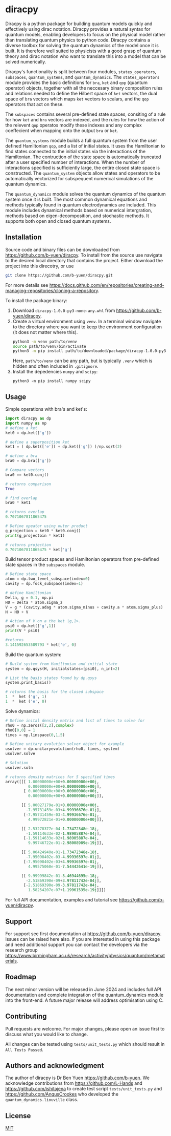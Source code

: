 # diracpy

Diracpy is a python package for building quantum models quickly and effectively using dirac notation. Diracpy provides a natural syntax for quantum models, enabling developers to focus on the physical model rather than translating quantum physics to python code. Diracpy contains a diverse toolbox for solving the quantum dynamics of the model once it is built. It is therefore well suited to physicists with a good grasp of quantum theory and dirac notation who want to translate this into a model that can be solved numerically.

Diracpy's functionality is split between four modules, `states_operators`, `subspaces`, `quantum_systems`, and `quantum_dynamics`. The `states_operators` module provides the basic definitions for `bra`, `ket` and `qop` (quantum operator) objects, together with all the neccesary binary composition rules and relations needed to define the Hilbert space of `ket` vectors, the dual space of `bra` vectors which maps `ket` vectors to scalars, and the `qop` operators that act on these. 

The `subspaces` contains several pre-defined state spaces, consiting of a rule for how `ket` and `bra` vectors are indexed, and the rules for how the action of the relevent `qop` operatos modify these indexes and any complex coeffecient when mapping onto the output `bra` or `ket`.

The `quantum_systems` module builds a full quantum system from the user defined Hamiltonian `qop`, and a list of initial states. It uses the Hamiltonian to find states connected to the initial states via the interactions of the Hamiltonian. The contruction of the state space is automatically truncated after a user specified number of interactions. When the number of interactions specified is sufficiently large, the entire closed state space is constructed. The `quantum_system` objects allow states and operators to be automatically vectorized for subspequent numerical simulations of the quantum dynamics.

The `quantum_dynamics` module solves the quantum dynamics of the quantum system once it is built. The most common dynamical equations and methods typically found in quantum electrodynamics are included. This module includes dynamical methods based on numerical intergration, methods based on eigen-decomposition, and stochastic methods. It supports both open and closed quantum systems.

## Installation

Source code and binary files can be downloaded from <https://github.com/b-yuen/diracpy>. To install from the source use navigate to the desired local directory that contains the project. Either download the project into this direcotry, or use

```bash
git clone https://github.com/b-yuen/diracpy.git
```

For more details see <https://docs.github.com/en/repositories/creating-and-managing-repositories/cloning-a-repository>.

To install the package binary:
1. Download `diracpy-1.0.0-py3-none-any.whl` from <https://github.com/b-yuen/diracpy>.
2. Create a virtual environment using `venv`. In a terminal window navigate to the directory where you want to keep the environment configuration (it does not matter where this). 
    ```bash
    python3 -m venv path/to/venv
    source path/to/venv/bin/activate
    python3 -m pip install path/to/downloaded/package/diracpy-1.0.0-py3-none-any.whl
    ```
    Here, `path/to/venv` can be any path, but is typically `.venv` which is hidden and often included in `.gitignore`.
3. Install the depedencies `numpy` and `scipy`:
    ```
    python3 -m pip install numpy scipy
    ```
    
## Usage

Simple operations with bra's and ket's:

```python
import diracpy as dp
import numpy as np
# define a ket
ket0 = dp.ket(['g'])

# define a superposition ket
ket1 = ( dp.ket(['e']) + dp.ket(['g']) )/np.sqrt(2)

# define a bra
bra0 = dp.bra(['g'])

# Compare vectors
bra0 == ket0.conj()

# returns comparison
True

# find overlap
bra0 * ket1

# returns overlap
0.7071067811865475

# Define opeator using outer product
g_projection = ket0 * ket0.conj()
print(g_projectoin * ket1)

# returns projection
0.7071067811865475 * ket['g']

```

Build tensor product spaces and Hamiltonian operators from pre-defined state spaces in the `subspaces` module.

```python
# Define state space
atom = dp.two_level_subspace(index=0)
cavity = dp.fock_subspace(index=1)

# define Hamiltonian
Delta, g = 0.1, np.pi
H0 = Delta * atom.sigma_z
V = g * (cavity.adag * atom.sigma_minus + cavity.a * atom.sigma_plus)
H = H0 + V

# Action of V on a the ket |g,1>.
psi0 = dp.ket(['g',1])
print(V * psi0)

#returns
3.141592653589793 * ket['e', 0]
```

Build the quantum system:

```python
# Build system from Hamiltonian and initial state
system = dp.qsys(H, initialstates=[psi0], n_int=2)

# List the basis states found by dp.qsys
system.print_basis()

# returns the basis for the closed subspace
1  *  ket ('g', 1)
1  *  ket ('e', 0)
```

Solve dynamics:

```Python
# Define inital density matrix and list of times to solve for
rho0 = np.zeros([2,2],complex)
rho0[0,0] = 1
times = np.linspace(0,1,5)

# Define unitary evolution solver object for example
usolver = dp.unitaryevolution(rho0, times, system)
usolver.solve

# Solution
usolver.soln

# returns density matrices for 5 specified times
array([[[ 1.00000000e+00+0.00000000e+00j,
          0.00000000e+00+0.00000000e+00j],
        [ 0.00000000e+00+0.00000000e+00j,
          0.00000000e+00+0.00000000e+00j]],

       [[ 5.00027179e-01+0.00000000e+00j,
         -7.95731459e-03+4.99936676e-01j],
        [-7.95731459e-03-4.99936676e-01j,
          4.99972821e-01+0.00000000e+00j]],

       [[ 2.53278377e-04-1.73472348e-18j,
         -1.59114633e-02-1.98905887e-04j],
        [-1.59114633e-02+1.98905887e-04j,
          9.99746722e-01-2.98008989e-19j]],

       [[ 5.00424940e-01-1.73472348e-18j,
         -7.95098402e-03-4.99936597e-01j],
        [-7.95098402e-03+4.99936597e-01j,
          4.99575060e-01-7.54442641e-19j]],

       [[ 9.99999842e-01-3.46944695e-18j,
         -2.51869390e-09+3.97811742e-04j],
        [-2.51869390e-09-3.97811742e-04j,
          1.58254207e-07+1.19961535e-19j]]])

```

For full API documentation, examples and tutorial see <https://github.com/b-yuen/diracpy>.

## Support

For support see first documentation at <https://github.com/b-yuen/diracpy>. Issues can be raised here also. If you are interested in using this package and need additional support you can contact the developers via the research group <https://www.birmingham.ac.uk/research/activity/physics/quantum/metamaterials>.

## Roadmap

The next minor version will be released in June 2024 and includes full API documentation and complete integration of the quantum_dynamics module into the front-end. A future major release will address optimisation using C.

## Contributing

Pull requests are welcome. For major changes, please open an issue first
to discuss what you would like to change.

All changes can be tested using `tests/unit_tests.py` which should result in `All Tests Passed`.


## Authors and acknowledgment

The author of diracpy is Dr Ben Yuen <https://github.com/b-yuen>. We acknowledge contributions from <https://github.com/L-Hands> and <https://github.com/ishitajena> to create test script `tests/unit_tests.py` and <https://github.com/AngusCrookes> who developed the `quantum_dynamics.liouville` class.

## License

[MIT](https://choosealicense.com/licenses/mit/)
